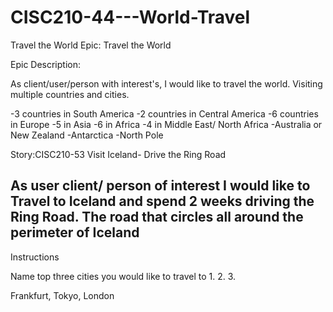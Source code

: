 # CISC210-44---World-Travel
Travel the World
Epic: Travel the World

Epic Description:

As client/user/person with interest's, I would like to travel the world. Visiting multiple countries and cities.

-3 countries in South America
-2 countries in Central America
-6 countries in Europe
-5 in Asia
-6 in Africa
-4 in Middle East/ North Africa
-Australia or New Zealand
-Antarctica
-North Pole

Story:CISC210-53 Visit Iceland- Drive the Ring Road

As user client/ person of interest I would like to Travel to Iceland and spend 
2 weeks driving the Ring Road. The road that circles all around the perimeter of Iceland 
------------------------------------------------------
Instructions

Name top three cities you would like to travel to 
1. 
2. 
3. 

Frankfurt, Tokyo, London
